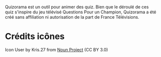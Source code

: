 Quizorama est un outil pour animer des quiz.
Bien que le déroulé de ces quiz s'inspire du jeu télévisé Questions Pour un Champion, Quizorama a été créé sans affiliation ni autorisation de la part de France Télévisions.

# Crédits icônes
Icon User by Kris.27 from [Noun Project](https://thenounproject.com/browse/icons/term/user/) (CC BY 3.0)
